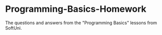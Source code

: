 # Programming-Basics-Homework
The questions and answers from the "Programming Basics" lessons from SoftUni.
